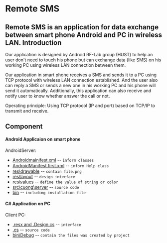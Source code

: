 Remote SMS
==============
Remote SMS is an application for data exchange between smart phone Android and PC in wireless LAN.
Introduction
------------

Our application is designed by Android RF-Lab group (HUST) to help an user don't need to touch his phone but can exchange data (like SMS) on his working PC using wireless LAN connection between them.

Our application in smart phone receives a SMS and sends it to a PC using TCP protocol with wireless LAN connection established. And the user also can reply a SMS or sends a new one in his working PC and his phone will send it automatically. Additionally, this application can also receive and notify user to know whether answer the call or not.

Operating principle: Using TCP protocol (IP and port) based on TCP/IP to transmit and receive.

Component
------------
#### Android Applicaion on smart phone
   AndroidServer:
* [Androidmainifest.xml](https://github.com/cuongbk/Remote-SMS/blob/master/AndroidServer/AndroidManifest.xml) -- `inform classes` 
* [AndroidManifest.ﬁrst.xml](https://github.com/cuongbk/Remote-SMS/blob/master/AndroidServer/AndroidManifest.%EF%AC%81rst.xml) -- `inform Help class`
* [res\drawable](https://github.com/cuongbk/Remote-SMS/tree/master/AndroidServer/res/drawable-hdpi) -- `contain file.png`
* [res\layout](https://github.com/cuongbk/Remote-SMS/tree/master/AndroidServer/res/layout) -- `design interface`
* [res\values](https://github.com/cuongbk/Remote-SMS/tree/master/AndroidServer/res/values) -- `define the value of string or color`
* [src\cuong\server](https://github.com/cuongbk/Remote-SMS/tree/master/AndroidServer/src/cuong/server) -- `source code`
* [bin]() -- `including installation file `
   
#### C# Application on PC
   Client PC:
* [.resx and .Design.cs](https://github.com/cuongbk/Remote-SMS/tree/master/ClientPC/ClientPC) -- `interface` 
* [.cs](https://github.com/cuongbk/Remote-SMS/tree/master/ClientPC/ClientPC) -- `source code`
* [bin\Debug](https://github.com/cuongbk/Remote-SMS/tree/master/ClientPC/ClientPC/bin/Debug) -- `contain the files was created by project`
